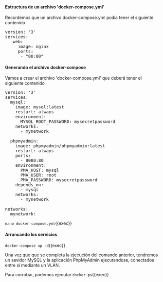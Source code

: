 #### Estructura de un archivo 'docker-compose.yml'

Recordemos que un archivo docker-compose.yml podía tener el siguiente contenido

<pre>
version: '3'
services:
   web:
     image: nginx
     ports:
      - "80:80"
</pre>

#### Generando el archivo docker-compose

Vamos a crear el archivo 'docker-compose.yml' que deberá tener el siguiente contenido

<pre>
version: '3'
services:
  mysql:
    image: mysql:latest
    restart: always
    environment:
      MYSQL_ROOT_PASSWORD: mysecretpassword
    networks:
      - mynetwork

  phpmyadmin:
    image: phpmyadmin/phpmyadmin:latest
    restart: always
    ports:
      - 8080:80
    environment:
      PMA_HOST: mysql
      PMA_USER: root
      PMA_PASSWORD: mysecretpassword
    depends_on:
      - mysql
    networks:
      - mynetwork

networks:
  mynetwork:
</pre>


`nano docker-compose.yml`{{exec}}


#### Arrancando los servicios
`docker-compose up -d`{{exec}}

Una vez que que se completa la ejecución del comando anterior, tendremos un sevidor MySQL y la aplicación PhpMyAdmin ejecutandose, conectados entre sí mediante un VLAN.

Para corrobar, podemos ejecutar 
`docker ps`{{exec}}
